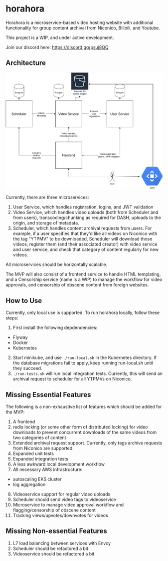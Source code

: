 # horahora
Horahora is a microservice-based video hosting website with additional functionality for group content archival from Niconico, Bilibili, and Youtube.

This project is a WIP, and under active development. 

Join our discord here: https://discord.gg/psuj8QQ

## Architecture
![](Architectural_Drawing.png)

Currently, there are three microservices:
1. User Service, which handles registration, logins, and JWT validation
2. Video Service, which handles video uploads (both from Scheduler and from users), transcoding/chunking as required for DASH, uploads to the origin, and storage of metadata.
3. Scheduler, which handles content archival requests from users. For example, if a user specifies that they'd like all videos on Niconico with the tag "YTPMV" to be downloaded, Scheduler will download those videos, register them (and their associated creator) with video service and user service, and check that category of content regularly for new videos.

All microservices should be horizontally scalable. 

The MVP will also consist of a frontend service to handle HTML templating, and a Censorship service (name is a WIP) to manage the workflow for video approvals, and censorship of obscene content from foreign websites.  

## How to Use
Currently, only local use is supported.
To run horahora locally, follow these steps:
1. First install the following depdendencies:
  - Flyway
  - Docker
  - Kubernetes

2. Start minikube, and use `./run-local.sh` in the Kubernetes directory. If the database migrations fail to apply, keep running run-local.sh until they succeed.
3. `./run-tests.sh` will run local integration tests. Currently, this will send an archival request to scheduler for all YTPMVs on Niconico.

## Missing Essential Features
The following is a non-exhaustive list of features which should be added for the MVP:
1. A frontend
2. redis locking (or some other form of distributed locking) for video downloads to prevent concurrent downloads of the same videos from two categories of content
3. Extended archival request support. Currently, only tags archive requests from Niconico are supported.
4. Expanded unit tests
5. Expanded integration tests
6. A less awkward local development workflow
7. All necessary AWS infrastructure:
  - autoscaling EKS cluster
  - log aggregation
8. Videoservice support for regular video uploads
9. Scheduler should send video tags to videoservice
10. Microservice to manage video approval workflow and flagging/censorship of obscene content
11. Tracking views/upvotes/downvotes for videos
  
## Missing Non-essential Features
1. L7 load balancing between services with Envoy
2. Scheduler should be refactored a bit
3. Videoservice should be refactored a bit

